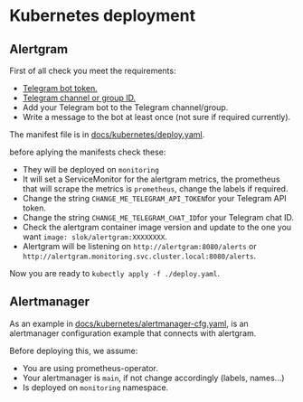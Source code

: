 # Kubernetes deployment

## Alertgram

First of all check you meet the requirements:

- [Telegram bot token.][telegram-token]
- [Telegram channel or group ID.][telegram-chat-id]
- Add your Telegram bot to the Telegram channel/group.
- Write a message to the bot at least once (not sure if required currently).

The manifest file is in [docs/kubernetes/deploy.yaml](deploy.yaml).

before aplying the manifests check these:

- They will be deployed on `monitoring`
- It will set a ServiceMonitor for the alertgram metrics, the prometheus that
  will scrape the metrics is `prometheus`, change the labels if required.
- Change the string `CHANGE_ME_TELEGRAM_API_TOKEN`for your Telegram API token.
- Change the string `CHANGE_ME_TELEGRAM_CHAT_ID`for your Telegram chat ID.
- Check the alertgram container image version and update to the one you want `image: slok/alertgram:XXXXXXXX`.
- Alertgram will be listening on `http://alertgram:8080/alerts` or `http://alertgram.monitoring.svc.cluster.local:8080/alerts`.

Now you are ready to `kubectly apply -f ./deploy.yaml`.

## Alertmanager

As an example in [docs/kubernetes/alertmanager-cfg.yaml](alertmanager-cfg.yaml),
is an alertmanager configuration example that connects with alertgram.

Before deploying this, we assume:

- You are using prometheus-operator.
- Your alertmanager is `main`, if not change accordingly (labels, names...)
- Is deployed on `monitoring` namespace.

[telegram-token]: https://core.telegram.org/bots#6-botfather
[telegram-chat-id]: https://github.com/GabrielRF/telegram-id
